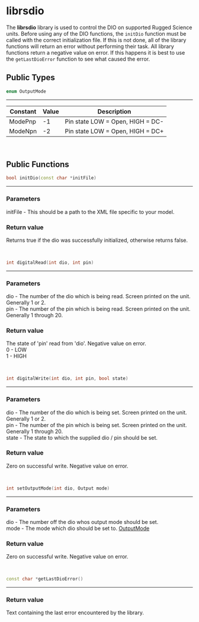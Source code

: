 # librsdio

The **librsdio** library is used to control the DIO on supported Rugged Science units. Before using any of the DIO functions, the `initDio` function must be called with the correct initialization file. If this is not done, all of the library functions will return an error without performing their task. All library functions return a negative value on error. If this happens it is best to use the `getLastDioError` function to see what caused the error.

## Public Types

```c++
enum OutputMode
```
---
| Constant  | Value     | Description                       |
|-----------|-----------|-----------------------------------|
| ModePnp   | -1        | Pin state LOW = Open, HIGH = DC-  |
| ModeNpn   | -2        | Pin state LOW = Open, HIGH = DC+  |

<br>

## Public Functions

```c++
bool initDio(const char *initFile)
```
---

### Parameters
initFile - This should be a path to the XML file specific to your model.

### Return value
Returns true if the dio was successfully initialized, otherwise returns false.

<br>

```c++
int digitalRead(int dio, int pin)
```
---

### Parameters
dio - The number of the dio which is being read. Screen printed on the unit. Generally 1 or 2.  
pin - The number of the pin which is being read. Screen printed on the unit. Generally 1 through 20.

### Return value
The state of 'pin' read from 'dio'. Negative value on error.  
0 - LOW  
1 - HIGH  

<br>

```c++
int digitalWrite(int dio, int pin, bool state)
```
---

### Parameters
dio - The number of the dio which is being set. Screen printed on the unit. Generally 1 or 2.  
pin - The number of the pin which is being set. Screen printed on the unit. Generally 1 through 20.  
state - The state to which the supplied dio / pin should be set.  

### Return value
Zero on successful write. Negative value on error.  

<br>

```c++
int setOutputMode(int dio, Output mode)
```
---

### Parameters
dio - The number off the dio whos output mode should be set.  
mode - The mode which dio should be set to. [OutputMode](##OutputMode)  

### Return value
Zero on successful write. Negative value on error.  

<br>

```c++
const char *getLastDioError()
```
---

### Return value
Text containing the last error encountered by the library.